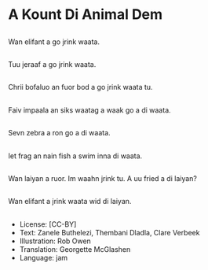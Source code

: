 # A Kount Di Animal Dem

##
Wan elifant a go jrink waata.

##
Tuu jeraaf a go jrink waata.

##
Chrii bofaluo an fuor bod a go jrink waata tu.

##
Faiv impaala an siks waatag a waak go a di waata.

##
Sevn zebra a ron go a di waata.

##
Iet frag an nain fish a swim inna di waata.

##
Wan laiyan a ruor. Im waahn jrink tu. A uu fried a di laiyan?

##
Wan elifant a jrink waata wid di laiyan.

##
* License: [CC-BY]
* Text: Zanele Buthelezi, Thembani Dladla, Clare Verbeek
* Illustration: Rob Owen
* Translation: Georgette McGlashen
* Language: jam
